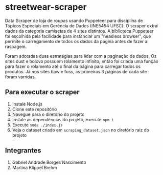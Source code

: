 # streetwear-scraper
Data Scraper de loja de roupas usando Puppeteer para disciplina de Tópicos Especiais em Gerência de Dados (INE5454 UFSC). O scraper extrai dados da categoria camisetas de 4 sites distintos. A biblioteca Puppeteer foi escolhida pela facilidade para instanciar um "headless browser", que permite o carregamento de todos os dados da página antes de fazer a raspagem. 

Foram adotadas duas estratégias para lidar com a paginação de dados. Os sites dust e bolovo possuem rolamento infinito, então foi criada uma função para fazer o rolamento até o final da página para carregar todos os produtos. Já nos sites baw e fuss, as primeiras 3 páginas de cada site foram varridas.

## Para executar o scraper
1. Instale Node.js
2. Clone este repositório
3. Navegue para o diretório do projeto
3. Instale as dependências do projeto, execute ```npm i``` 
4. Execute ```node ./index.js```
5. Veja o dataset criado em ```scraping_dataset.json``` no diretório raiz do projeto

## Integrantes
1. Gabriel Andrade Borges Nascimento
2. Martina Klippel Brehm